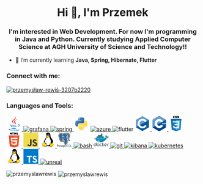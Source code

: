 <h1 align="center">Hi 👋, I'm Przemek</h1>
<h3 align="center">I'm interested in Web Development. For now I'm programming in Java and Python. Currently studying Applied Computer Science at AGH University of Science and Technology!!</h3>

- 🌱 I’m currently learning **Java, Spring, Hibernate, Flutter**

<h3 align="left">Connect with me:</h3>
<p align="left">
<a href="https://linkedin.com/in/przemysław-rewiś-3207b2220" target="blank"><img align="center" src="https://raw.githubusercontent.com/rahuldkjain/github-profile-readme-generator/master/src/images/icons/Social/linked-in-alt.svg" alt="przemysław-rewiś-3207b2220" height="30" width="40" /></a>
</p>

<h3 align="left">Languages and Tools:</h3>
<p align="left"> <a href="https://www.java.com" target="_blank" rel="noreferrer">
        <img src="https://raw.githubusercontent.com/devicons/devicon/master/icons/java/java-original.svg" alt="java"
            width="40" height="40" /> </a>
    <a href="https://grafana.com" target="_blank" rel="noreferrer"> <img
            src="https://www.vectorlogo.zone/logos/grafana/grafana-icon.svg" alt="grafana" width="40" height="40" />
    </a> <a href="https://spring.io/" target="_blank" rel="noreferrer"> <img
            src="https://www.vectorlogo.zone/logos/springio/springio-icon.svg" alt="spring" width="40" height="40" />
    </a>
    <img src="https://raw.githubusercontent.com/devicons/devicon/master/icons/python/python-original.svg"
        alt="python" width="40" height="40" /> </a>
        <a href="https://azure.microsoft.com/en-in/" target="_blank" rel="noreferrer"> <img
            src="https://www.vectorlogo.zone/logos/microsoft_azure/microsoft_azure-icon.svg" alt="azure"
            width="40" height="40" /> </a>
            <img src="https://www.vectorlogo.zone/logos/flutterio/flutterio-icon.svg" alt="flutter" width="40"
            height="40" /> </a>
    <a href="https://www.cprogramming.com/" target="_blank" rel="noreferrer"> <img
            src="https://raw.githubusercontent.com/devicons/devicon/master/icons/c/c-original.svg" alt="c" width="40"
            height="40" /> </a> <a href="https://www.w3schools.com/cpp/" target="_blank" rel="noreferrer"> <img
            src="https://raw.githubusercontent.com/devicons/devicon/master/icons/cplusplus/cplusplus-original.svg"
            alt="cplusplus" width="40" height="40" /> </a> <a href="https://www.w3schools.com/css/" target="_blank"
        rel="noreferrer"> <img
            src="https://raw.githubusercontent.com/devicons/devicon/master/icons/css3/css3-original-wordmark.svg"
            alt="css3" width="40" height="40" /> </a> <a href="https://www.w3.org/html/" target="_blank"
        rel="noreferrer"> <img
            src="https://raw.githubusercontent.com/devicons/devicon/master/icons/html5/html5-original-wordmark.svg"
            alt="html5" width="40" height="40" /> </a> <a href="https://developer.mozilla.org/en-US/docs/Web/JavaScript"
        target="_blank" rel="noreferrer"> <img
            src="https://raw.githubusercontent.com/devicons/devicon/master/icons/javascript/javascript-original.svg"
            alt="javascript" width="40" height="40" /> </a> <a href="https://www.linux.org/" target="_blank"
        rel="noreferrer"> <img
            src="https://raw.githubusercontent.com/devicons/devicon/master/icons/linux/linux-original.svg" alt="linux"
            width="40" height="40" /> </a> <a href="https://www.php.net" target="_blank" rel="noreferrer"> <a
            href="https://www.postgresql.org" target="_blank" rel="noreferrer"> <img
                src="https://raw.githubusercontent.com/devicons/devicon/master/icons/postgresql/postgresql-original-wordmark.svg"
                alt="postgresql" width="40" height="40" /> </a> <a href="https://www.python.org" target="_blank"
            rel="noreferrer">
             <a href="https://www.gnu.org/software/bash/" target="_blank"
                rel="noreferrer"> <img src="https://www.vectorlogo.zone/logos/gnu_bash/gnu_bash-icon.svg" alt="bash"
                    width="40" height="40" /> </a>
            <a href="https://www.docker.com/" target="_blank" rel="noreferrer"> <img
                    src="https://raw.githubusercontent.com/devicons/devicon/master/icons/docker/docker-original-wordmark.svg"
                    alt="docker" width="40" height="40" /> </a> <a href="https://flutter.dev" target="_blank"
                rel="noreferrer">
                <a href="https://git-scm.com/" target="_blank" rel="noreferrer"> <img
                    src="https://www.vectorlogo.zone/logos/git-scm/git-scm-icon.svg" alt="git" width="40" height="40" />
            </a> <a href="https://www.elastic.co/kibana" target="_blank" rel="noreferrer"> <img
                    src="https://www.vectorlogo.zone/logos/elasticco_kibana/elasticco_kibana-icon.svg" alt="kibana"
                    width="40" height="40" /> </a> <a href="https://kubernetes.io" target="_blank" rel="noreferrer">
                <img src="https://www.vectorlogo.zone/logos/kubernetes/kubernetes-icon.svg" alt="kubernetes" width="40"
                    height="40" /> </a> <a href="https://www.linux.org/" target="_blank" rel="noreferrer"> <img
                    src="https://raw.githubusercontent.com/devicons/devicon/master/icons/linux/linux-original.svg"
                    alt="linux" width="40" height="40" /> </a> <a href="https://www.typescriptlang.org/" target="_blank"
                rel="noreferrer"> <img
                    src="https://raw.githubusercontent.com/devicons/devicon/master/icons/typescript/typescript-original.svg"
                    alt="typescript" width="40" height="40" /> </a> <a href="https://unrealengine.com/" target="_blank"
                rel="noreferrer"> <img
                    src="https://raw.githubusercontent.com/kenangundogan/fontisto/036b7eca71aab1bef8e6a0518f7329f13ed62f6b/icons/svg/brand/unreal-engine.svg"
                    alt="unreal" width="40" height="40" /> </a>
</p>

<p><img align="left" src="https://github-readme-stats.vercel.app/api/top-langs?username=przemyslawrewis&show_icons=true&theme=highcontrast&locale=en&layout=compact" alt="przemyslawrewis" /></p>

<p>&nbsp;<img align="center" src="https://github-readme-stats.vercel.app/api?username=przemyslawrewis&show_icons=true&theme=highcontrast&locale=en" alt="przemyslawrewis" /></p>
